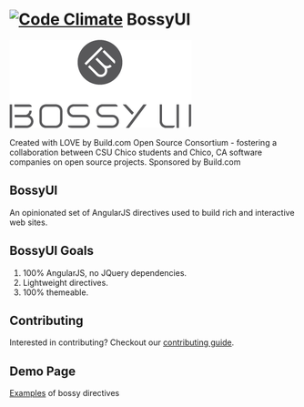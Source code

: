 [![Code Climate](https://codeclimate.com/github/buildcom/BossyUI/badges/gpa.svg)](https://codeclimate.com/github/buildcom/BossyUI)
BossyUI
=======

<img title="Bossy UI" src='bossy_logo.png?raw=true' />

Created with LOVE by Build.com Open Source Consortium - fostering a collaboration between CSU Chico students and Chico, CA software companies on open source projects.  Sponsored by Build.com

## BossyUI

An opinionated set of AngularJS directives used to build rich and interactive web sites.  

## BossyUI Goals
1. 100% AngularJS, no JQuery dependencies.
2. Lightweight directives.
3. 100% themeable.

## Contributing

Interested in contributing? Checkout our [contributing guide](/CONTRIBUTING.md).

## Demo Page

[Examples](http://buildcom.github.io/BossyUI/#/) of bossy directives
